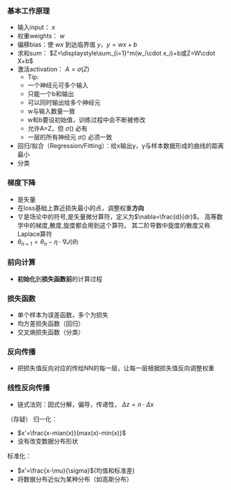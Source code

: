 ### 基本工作原理
* 输入input： $x$
* 权重weights： $w$
* 偏移bias：使 $wx$ 到达临界值 $y，y=wx+b$
* 求和sum： $Z=\displaystyle\sum_{i=1}^m(w_i\cdot x_i)+b或Z=W\cdot X+b$
* 激活activation： $A=\sigma(Z)$
  * Tip:
  * 一个神经元可多个输入
  * 只能一个b和输出
  * 可以同时输出给多个神经元
  * w与输入数量一致
  * w和b要设初始值，训练过程中会不断被修改
  * 允许A=Z，但 $\sigma()$ 必有
  * 一层的所有神经元 $\sigma()$ 必须一致
* 回归/拟合（Regression/Fitting）：给x输出y，y与样本数据形成的曲线的距离最小
* 分类
### 梯度下降
* 是矢量
* 在loss基础上靠近损失最小的点，调整权重**方向**
* $\nabla$是场论中的符号,是矢量微分算符，定义为$\nabla=\frac{d}{dr}$。 高等数学中的梯度,散度,旋度都会用到这个算符。 其二阶导数中旋度的散度又称Laplace算符
* $\theta_{n+1}=\theta_n- \eta\cdot\nabla J(\theta)$
### 前向计算
* **初始化**到**损失函数前**的计算过程
### 损失函数
* 单个样本为误差函数，多个为损失
* 均方差损失函数（回归）
* 交叉熵损失函数（分类）
### 反向传播
* 把损失值反向对应的传给NN的每一层，让每一层根据损失值反向调整权重
  
### 线性反向传播
* 链式法则：因式分解，偏导，传递性， $\Delta z = n\cdot{} \Delta x$

（存疑）
归一化：
* $x'=\frac{x-mian(x)}{max(x)-min(x)}$
* 没有改变数据分布形状

标准化：
* $x'=\frac{x-\mu}{\sigma}$(均值和标准差)
* 将数据分布近似为某种分布（如高斯分布）










